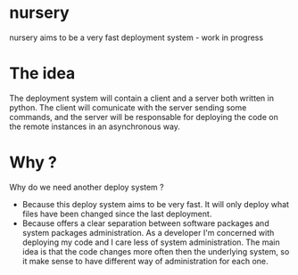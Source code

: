 nursery
=======

nursery aims to be a very fast deployment system - work in progress

The idea
====
The deployment system will contain a client and a server both written in python. The client will comunicate with the server sending some commands, and the server will be responsable for deploying the code on the remote instances in an asynchronous way.

Why ?
====
Why do we need another deploy system ? 
* Because this deploy system aims to be very fast. It will only deploy what files have been changed since the last deployment. 
* Because offers a clear separation between software packages and system packages administration. As a developer I'm concerned with deploying my code and I care less of system administration. The main idea is that the code changes more often then the underlying system, so it make sense to have different way of administration for each one.
